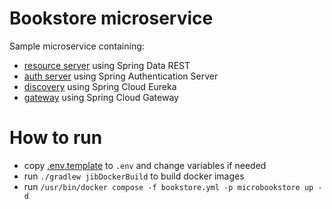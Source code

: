 # Bookstore microservice

Sample microservice containing:
* [resource server](localhost:8080/bookstore/api/) using Spring Data REST
* [auth server](localhost:8080/auth/) using Spring Authentication Server
* [discovery](localhost:8080/discovery/) using Spring Cloud Eureka
* [gateway](localhost:8080/gateway/) using Spring Cloud Gateway

# How to run

* copy [.env.template](.env.template) to `.env` and change variables if needed
* run `./gradlew jibDockerBuild` to build docker images
* run `/usr/bin/docker compose -f bookstore.yml -p microbookstore up -d`
